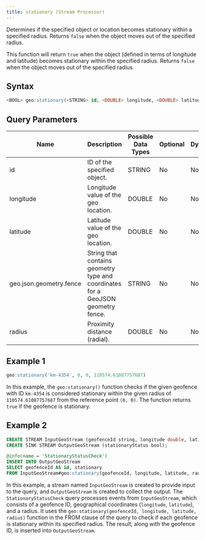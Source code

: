 ```yaml
---
title: stationary (Stream Processor)
---
```


Determines if the specified object or location becomes stationary within a specified radius. Returns `false` when the object moves out of the specified radius.

This function will return `true` when the object (defined in terms of longitude and latitude) becomes stationary within the specified radius. Returns `false` when the object moves out of the specified radius.

## Syntax

```sql
<BOOL> geo:stationary(<STRING> id, <DOUBLE> longitude, <DOUBLE> latitude, <STRING> geo.json.geometry.fence, <DOUBLE> radius)
```

## Query Parameters

| Name              | Description      | Possible Data Types | Optional | Dynamic |
|-------------------|-------------------------------|---------------------|----------|---------|
| id  | ID of the specified object.           | STRING       | No       | No     |
| longitude  | Longitude value of the geo location.           | DOUBLE       | No       | No     |
| latitude | Latitude value of the geo location.     | DOUBLE              | No      | No     |
| geo.json.geometry.fence         | String that contains geometry type and coordinates for a GeoJSON geometry fence. | STRING       | No      | No     |
| radius      | Proximity distance (radial). | DOUBLE     | No      | No     |

## Example 1

```sql
geo:stationary('km-4354', 0, 0, 110574.61087757687)
```

In this example, the `geo:stationary()` function checks if the given geofence with ID `km-4354` is considered stationary within the given radius of `110574.61087757687` from the reference point `(0, 0)`. The function returns `true` if the geofence is stationary.

## Example 2

```sql
CREATE STREAM InputGeoStream (geofenceId string, longitude double, latitude double, radius double);
CREATE SINK STREAM OutputGeoStream (stationaryStatus bool);

@info(name = 'StationaryStatusCheck')
INSERT INTO OutputGeoStream
SELECT geofenceId AS id, stationary 
FROM InputGeoStream#geo:stationary(geofenceId, longitude, latitude, radius);
```

In this example, a stream named `InputGeoStream` is created to provide input to the query, and `OutputGeoStream` is created to collect the output. The `StationaryStatusCheck` query processes events from `InputGeoStream`, which consists of a geofence ID, geographical coordinates (`longitude`, `latitude`), and a radius. It uses the `geo:stationary(geofenceId, longitude, latitude, radius)` function in the FROM clause of the query to check if each geofence is stationary within its specified radius. The result, along with the geofence ID, is inserted into `OutputGeoStream`.
